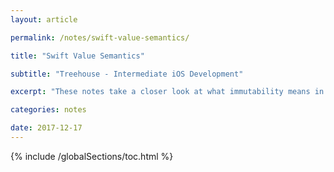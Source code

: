 ```yaml
---
layout: article

permalink: /notes/swift-value-semantics/

title: "Swift Value Semantics"

subtitle: "Treehouse - Intermediate iOS Development"

excerpt: "These notes take a closer look at what immutability means in the context of values and reference types. Also notes on adding methods to a type and how we can prevent classes from being subclassed."

categories: notes

date: 2017-12-17
---
```


{% include /globalSections/toc.html %}

